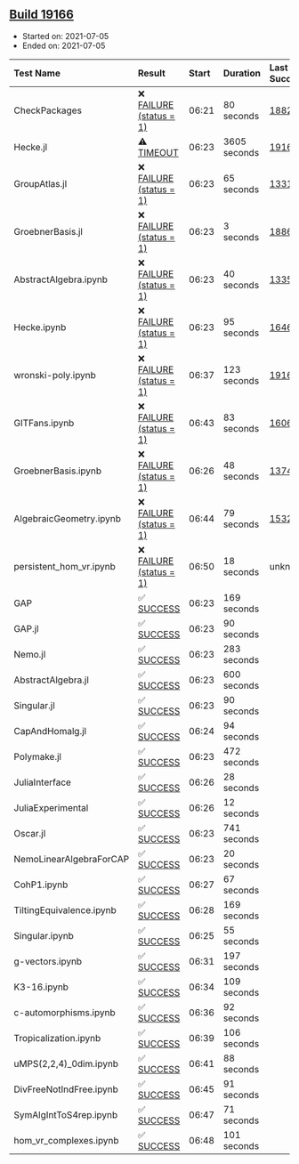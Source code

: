 ## [Build 19166](https://oscarci.mathematik.uni-kl.de/job/oscar/19166/)

* Started on: 2021-07-05
* Ended on: 2021-07-05

| Test Name    | Result | Start | Duration | Last Success | First Failure |
|:-------------|:-------|:------|:---------|:-------------|:--------------|
| CheckPackages | ❌ [FAILURE (status = 1)](https://oscarci.mathematik.uni-kl.de/job/oscar/19166/artifact/logs/build-19166/CheckPackages.log) | 06:21 | 80 seconds | [18822](https://oscarci.mathematik.uni-kl.de/job/oscar/18822/) | [18823](https://oscarci.mathematik.uni-kl.de/job/oscar/18823/) |
| Hecke.jl | ⚠ [TIMEOUT](https://oscarci.mathematik.uni-kl.de/job/oscar/19166/artifact/logs/build-19166/Hecke.jl.log) | 06:23 | 3605 seconds | [19165](https://oscarci.mathematik.uni-kl.de/job/oscar/19165/) | [19166](https://oscarci.mathematik.uni-kl.de/job/oscar/19166/) |
| GroupAtlas.jl | ❌ [FAILURE (status = 1)](https://oscarci.mathematik.uni-kl.de/job/oscar/19166/artifact/logs/build-19166/GroupAtlas.jl.log) | 06:23 | 65 seconds | [13311](https://oscarci.mathematik.uni-kl.de/job/oscar/13311/) | [13312](https://oscarci.mathematik.uni-kl.de/job/oscar/13312/) |
| GroebnerBasis.jl | ❌ [FAILURE (status = 1)](https://oscarci.mathematik.uni-kl.de/job/oscar/19166/artifact/logs/build-19166/GroebnerBasis.jl.log) | 06:23 | 3 seconds | [18864](https://oscarci.mathematik.uni-kl.de/job/oscar/18864/) | [18865](https://oscarci.mathematik.uni-kl.de/job/oscar/18865/) |
| AbstractAlgebra.ipynb | ❌ [FAILURE (status = 1)](https://oscarci.mathematik.uni-kl.de/job/oscar/19166/artifact/logs/build-19166/AbstractAlgebra.ipynb.log) | 06:23 | 40 seconds | [13355](https://oscarci.mathematik.uni-kl.de/job/oscar/13355/) | [13356](https://oscarci.mathematik.uni-kl.de/job/oscar/13356/) |
| Hecke.ipynb | ❌ [FAILURE (status = 1)](https://oscarci.mathematik.uni-kl.de/job/oscar/19166/artifact/logs/build-19166/Hecke.ipynb.log) | 06:23 | 95 seconds | [16463](https://oscarci.mathematik.uni-kl.de/job/oscar/16463/) | [16464](https://oscarci.mathematik.uni-kl.de/job/oscar/16464/) |
| wronski-poly.ipynb | ❌ [FAILURE (status = 1)](https://oscarci.mathematik.uni-kl.de/job/oscar/19166/artifact/logs/build-19166/wronski-poly.ipynb.log) | 06:37 | 123 seconds | [19164](https://oscarci.mathematik.uni-kl.de/job/oscar/19164/) | [19165](https://oscarci.mathematik.uni-kl.de/job/oscar/19165/) |
| GITFans.ipynb | ❌ [FAILURE (status = 1)](https://oscarci.mathematik.uni-kl.de/job/oscar/19166/artifact/logs/build-19166/GITFans.ipynb.log) | 06:43 | 83 seconds | [16068](https://oscarci.mathematik.uni-kl.de/job/oscar/16068/) | [16069](https://oscarci.mathematik.uni-kl.de/job/oscar/16069/) |
| GroebnerBasis.ipynb | ❌ [FAILURE (status = 1)](https://oscarci.mathematik.uni-kl.de/job/oscar/19166/artifact/logs/build-19166/GroebnerBasis.ipynb.log) | 06:26 | 48 seconds | [13748](https://oscarci.mathematik.uni-kl.de/job/oscar/13748/) | [13749](https://oscarci.mathematik.uni-kl.de/job/oscar/13749/) |
| AlgebraicGeometry.ipynb | ❌ [FAILURE (status = 1)](https://oscarci.mathematik.uni-kl.de/job/oscar/19166/artifact/logs/build-19166/AlgebraicGeometry.ipynb.log) | 06:44 | 79 seconds | [15322](https://oscarci.mathematik.uni-kl.de/job/oscar/15322/) | [15323](https://oscarci.mathematik.uni-kl.de/job/oscar/15323/) |
| persistent_hom_vr.ipynb | ❌ [FAILURE (status = 1)](https://oscarci.mathematik.uni-kl.de/job/oscar/19166/artifact/logs/build-19166/persistent_hom_vr.ipynb.log) | 06:50 | 18 seconds | unknown | unknown |
| GAP | ✅ [SUCCESS](https://oscarci.mathematik.uni-kl.de/job/oscar/19166/artifact/logs/build-19166/GAP.log) | 06:23 | 169 seconds |  |  |
| GAP.jl | ✅ [SUCCESS](https://oscarci.mathematik.uni-kl.de/job/oscar/19166/artifact/logs/build-19166/GAP.jl.log) | 06:23 | 90 seconds |  |  |
| Nemo.jl | ✅ [SUCCESS](https://oscarci.mathematik.uni-kl.de/job/oscar/19166/artifact/logs/build-19166/Nemo.jl.log) | 06:23 | 283 seconds |  |  |
| AbstractAlgebra.jl | ✅ [SUCCESS](https://oscarci.mathematik.uni-kl.de/job/oscar/19166/artifact/logs/build-19166/AbstractAlgebra.jl.log) | 06:23 | 600 seconds |  |  |
| Singular.jl | ✅ [SUCCESS](https://oscarci.mathematik.uni-kl.de/job/oscar/19166/artifact/logs/build-19166/Singular.jl.log) | 06:23 | 90 seconds |  |  |
| CapAndHomalg.jl | ✅ [SUCCESS](https://oscarci.mathematik.uni-kl.de/job/oscar/19166/artifact/logs/build-19166/CapAndHomalg.jl.log) | 06:24 | 94 seconds |  |  |
| Polymake.jl | ✅ [SUCCESS](https://oscarci.mathematik.uni-kl.de/job/oscar/19166/artifact/logs/build-19166/Polymake.jl.log) | 06:23 | 472 seconds |  |  |
| JuliaInterface | ✅ [SUCCESS](https://oscarci.mathematik.uni-kl.de/job/oscar/19166/artifact/logs/build-19166/JuliaInterface.log) | 06:26 | 28 seconds |  |  |
| JuliaExperimental | ✅ [SUCCESS](https://oscarci.mathematik.uni-kl.de/job/oscar/19166/artifact/logs/build-19166/JuliaExperimental.log) | 06:26 | 12 seconds |  |  |
| Oscar.jl | ✅ [SUCCESS](https://oscarci.mathematik.uni-kl.de/job/oscar/19166/artifact/logs/build-19166/Oscar.jl.log) | 06:23 | 741 seconds |  |  |
| NemoLinearAlgebraForCAP | ✅ [SUCCESS](https://oscarci.mathematik.uni-kl.de/job/oscar/19166/artifact/logs/build-19166/NemoLinearAlgebraForCAP.log) | 06:23 | 20 seconds |  |  |
| CohP1.ipynb | ✅ [SUCCESS](https://oscarci.mathematik.uni-kl.de/job/oscar/19166/artifact/logs/build-19166/CohP1.ipynb.log) | 06:27 | 67 seconds |  |  |
| TiltingEquivalence.ipynb | ✅ [SUCCESS](https://oscarci.mathematik.uni-kl.de/job/oscar/19166/artifact/logs/build-19166/TiltingEquivalence.ipynb.log) | 06:28 | 169 seconds |  |  |
| Singular.ipynb | ✅ [SUCCESS](https://oscarci.mathematik.uni-kl.de/job/oscar/19166/artifact/logs/build-19166/Singular.ipynb.log) | 06:25 | 55 seconds |  |  |
| g-vectors.ipynb | ✅ [SUCCESS](https://oscarci.mathematik.uni-kl.de/job/oscar/19166/artifact/logs/build-19166/g-vectors.ipynb.log) | 06:31 | 197 seconds |  |  |
| K3-16.ipynb | ✅ [SUCCESS](https://oscarci.mathematik.uni-kl.de/job/oscar/19166/artifact/logs/build-19166/K3-16.ipynb.log) | 06:34 | 109 seconds |  |  |
| c-automorphisms.ipynb | ✅ [SUCCESS](https://oscarci.mathematik.uni-kl.de/job/oscar/19166/artifact/logs/build-19166/c-automorphisms.ipynb.log) | 06:36 | 92 seconds |  |  |
| Tropicalization.ipynb | ✅ [SUCCESS](https://oscarci.mathematik.uni-kl.de/job/oscar/19166/artifact/logs/build-19166/Tropicalization.ipynb.log) | 06:39 | 106 seconds |  |  |
| uMPS(2,2,4)_0dim.ipynb | ✅ [SUCCESS](https://oscarci.mathematik.uni-kl.de/job/oscar/19166/artifact/logs/build-19166/uMPS-2-2-4-_0dim.ipynb.log) | 06:41 | 88 seconds |  |  |
| DivFreeNotIndFree.ipynb | ✅ [SUCCESS](https://oscarci.mathematik.uni-kl.de/job/oscar/19166/artifact/logs/build-19166/DivFreeNotIndFree.ipynb.log) | 06:45 | 91 seconds |  |  |
| SymAlgIntToS4rep.ipynb | ✅ [SUCCESS](https://oscarci.mathematik.uni-kl.de/job/oscar/19166/artifact/logs/build-19166/SymAlgIntToS4rep.ipynb.log) | 06:47 | 71 seconds |  |  |
| hom_vr_complexes.ipynb | ✅ [SUCCESS](https://oscarci.mathematik.uni-kl.de/job/oscar/19166/artifact/logs/build-19166/hom_vr_complexes.ipynb.log) | 06:48 | 101 seconds |  |  |
